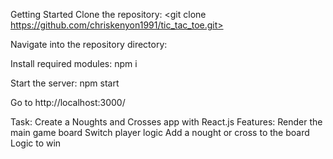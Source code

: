 Getting Started
Clone the repository: <git clone https://github.com/chriskenyon1991/tic_tac_toe.git>

Navigate into the repository directory: <cd noughts-and-crosses>

Install required modules: npm i

Start the server: npm start

Go to http://localhost:3000/

Task:
Create a Noughts and Crosses app with React.js
Features:
Render the main game board
Switch player logic
Add a nought or cross to the board
Logic to win
